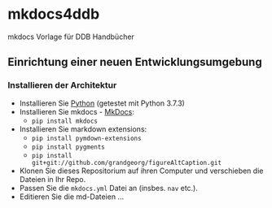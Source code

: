 # mkdocs4ddb
mkdocs Vorlage für DDB Handbücher

## Einrichtung einer neuen Entwicklungsumgebung

### Installieren der Architektur

- Installieren Sie [Python](https://www.python.org/downloads/) (getestet mit Python 3.7.3)
- Installieren Sie mkdocs - [MkDocs](http://www.mkdocs.org/#installation):  
    - ```pip install mkdocs```  
- Installieren Sie markdown extensions:  
    - ```pip install pymdown-extensions```
    - ```pip install pygments```  
    - ```pip install git+git://github.com/grandgeorg/figureAltCaption.git```
- Klonen Sie dieses Repositorium auf ihren Computer und verschieben die Dateien in Ihr Repo.
- Passen Sie die ```mkdocs.yml``` Datei an (insbes. ```nav``` etc.).
- Editieren Sie die md-Dateien ...

